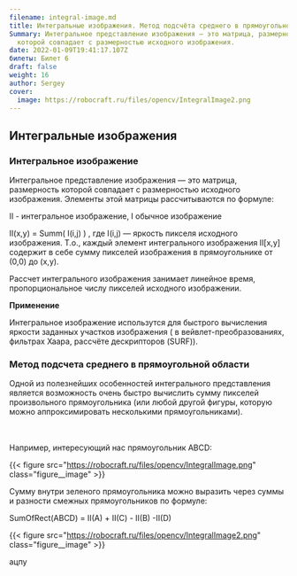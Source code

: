 ```yaml
---
filename: integral-image.md
title: Интегральные изображения. Метод подсчёта среднего в прямоугольной области.
Summary: Интегральное представление изображения — это матрица, размерность
  которой совпадает с размерностью исходного изображения.
date: 2022-01-09T19:41:17.107Z
билеты: Билет 6
draft: false
weight: 16
author: Sergey
cover:
  image: https://robocraft.ru/files/opencv/IntegralImage2.png
---
```

## Интегральные изображения

### Интегральное изображение

Интегральное представление изображения — это матрица, размерность которой совпадает с размерностью исходного изображения. Элементы этой матрицы рассчитываются по формуле:

II - интегральное изображение, I обычное изображение


II(x,y) = Summ( I(i,j) )
, где I(i,j) — яркость пикселя исходного изображения.
Т.о., каждый элемент интегрального изображения II\[x,y] содержит в себе сумму пикселей изображения в прямоугольнике от (0,0) до (x,y).

Рассчет интегрального изображения занимает линейное время, пропорциональное числу пикселей исходного изображении.

**Применение**

Интегральное изображение использутся для быстрого вычисления яркости заданных участков изображения ( в вейвлет-преобразованиях, фильтрах Хаара, рассчёте дескрипторов (SURF)).



### Метод подсчета среднего в прямоугольной области

Одной из полезнейших особенностей интегрального представления является возможность очень быстро вычислить сумму пикселей произвольного прямоугольника (или любой другой фигуры, которую можно аппроксимировать несколькими прямоугольниками).

\
\
Например, интересующий нас прямоугольник ABCD:

{{< figure src="https://robocraft.ru/files/opencv/IntegralImage.png" class="figure__image" >}}

Сумму внутри зеленого прямоугольника можно выразить через суммы и разности смежных прямоугольников по формуле:

SumOfRect(ABCD) = II(A) + II(С) - II(B) -II(D)

{{< figure src="https://robocraft.ru/files/opencv/IntegralImage2.png" class="figure__image" >}}















ацпу